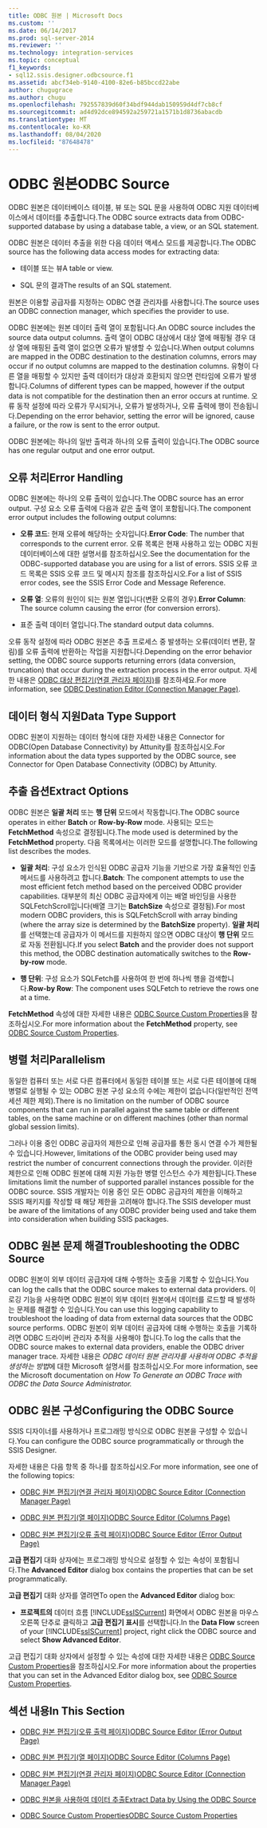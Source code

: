 ```yaml
---
title: ODBC 원본 | Microsoft Docs
ms.custom: ''
ms.date: 06/14/2017
ms.prod: sql-server-2014
ms.reviewer: ''
ms.technology: integration-services
ms.topic: conceptual
f1_keywords:
- sql12.ssis.designer.odbcsource.f1
ms.assetid: abcf34eb-9140-4100-82e6-b85bccd22abe
author: chugugrace
ms.author: chugu
ms.openlocfilehash: 792557839d60f34bdf944dab150959d4df7cb8cf
ms.sourcegitcommit: ad4d92dce894592a259721a1571b1d8736abacdb
ms.translationtype: MT
ms.contentlocale: ko-KR
ms.lasthandoff: 08/04/2020
ms.locfileid: "87648478"
---
```

# <a name="odbc-source"></a><span data-ttu-id="aef6b-102">ODBC 원본</span><span class="sxs-lookup"><span data-stu-id="aef6b-102">ODBC Source</span></span>
  <span data-ttu-id="aef6b-103">ODBC 원본은 데이터베이스 테이블, 뷰 또는 SQL 문을 사용하여 ODBC 지원 데이터베이스에서 데이터를 추출합니다.</span><span class="sxs-lookup"><span data-stu-id="aef6b-103">The ODBC source extracts data from ODBC-supported database by using a database table, a view, or an SQL statement.</span></span>  
  
 <span data-ttu-id="aef6b-104">ODBC 원본은 데이터 추출을 위한 다음 데이터 액세스 모드를 제공합니다.</span><span class="sxs-lookup"><span data-stu-id="aef6b-104">The ODBC source has the following data access modes for extracting data:</span></span>  
  
-   <span data-ttu-id="aef6b-105">테이블 또는 뷰</span><span class="sxs-lookup"><span data-stu-id="aef6b-105">A table or view.</span></span>  
  
-   <span data-ttu-id="aef6b-106">SQL 문의 결과</span><span class="sxs-lookup"><span data-stu-id="aef6b-106">The results of an SQL statement.</span></span>  
  
 <span data-ttu-id="aef6b-107">원본은 이용할 공급자를 지정하는 ODBC 연결 관리자를 사용합니다.</span><span class="sxs-lookup"><span data-stu-id="aef6b-107">The source uses an ODBC connection manager, which specifies the provider to use.</span></span>  
  
 <span data-ttu-id="aef6b-108">ODBC 원본에는 원본 데이터 출력 열이 포함됩니다.</span><span class="sxs-lookup"><span data-stu-id="aef6b-108">An ODBC source includes the source data output columns.</span></span> <span data-ttu-id="aef6b-109">출력 열이 ODBC 대상에서 대상 열에 매핑될 경우 대상 열에 매핑된 출력 열이 없으면 오류가 발생할 수 있습니다.</span><span class="sxs-lookup"><span data-stu-id="aef6b-109">When output columns are mapped in the ODBC destination to the destination columns, errors may occur if no output columns are mapped to the destination columns.</span></span> <span data-ttu-id="aef6b-110">유형이 다른 열을 매핑할 수 있지만 출력 데이터가 대상과 호환되지 않으면 런타임에 오류가 발생합니다.</span><span class="sxs-lookup"><span data-stu-id="aef6b-110">Columns of different types can be mapped, however if the output data is not compatible for the destination then an error occurs at runtime.</span></span> <span data-ttu-id="aef6b-111">오류 동작 설정에 따라 오류가 무시되거나, 오류가 발생하거나, 오류 출력에 행이 전송됩니다.</span><span class="sxs-lookup"><span data-stu-id="aef6b-111">Depending on the error behavior, setting the error will be ignored, cause a failure, or the row is sent to the error output.</span></span>  
  
 <span data-ttu-id="aef6b-112">ODBC 원본에는 하나의 일반 출력과 하나의 오류 출력이 있습니다.</span><span class="sxs-lookup"><span data-stu-id="aef6b-112">The ODBC source has one regular output and one error output.</span></span>  
  
## <a name="error-handling"></a><span data-ttu-id="aef6b-113">오류 처리</span><span class="sxs-lookup"><span data-stu-id="aef6b-113">Error Handling</span></span>  
 <span data-ttu-id="aef6b-114">ODBC 원본에는 하나의 오류 출력이 있습니다.</span><span class="sxs-lookup"><span data-stu-id="aef6b-114">The ODBC source has an error output.</span></span> <span data-ttu-id="aef6b-115">구성 요소 오류 출력에 다음과 같은 출력 열이 포함됩니다.</span><span class="sxs-lookup"><span data-stu-id="aef6b-115">The component error output includes the following output columns:</span></span>  
  
-   <span data-ttu-id="aef6b-116">**오류 코드**: 현재 오류에 해당하는 숫자입니다.</span><span class="sxs-lookup"><span data-stu-id="aef6b-116">**Error Code**: The number that corresponds to the current error.</span></span> <span data-ttu-id="aef6b-117">오류 목록은 현재 사용하고 있는 ODBC 지원 데이터베이스에 대한 설명서를 참조하십시오.</span><span class="sxs-lookup"><span data-stu-id="aef6b-117">See the documentation for the ODBC-supported database you are using for a list of errors.</span></span> <span data-ttu-id="aef6b-118">SSIS 오류 코드 목록은 SSIS 오류 코드 및 메시지 참조를 참조하십시오.</span><span class="sxs-lookup"><span data-stu-id="aef6b-118">For a list of SSIS error codes, see the SSIS Error Code and Message Reference.</span></span>  
  
-   <span data-ttu-id="aef6b-119">**오류 열**: 오류의 원인이 되는 원본 열입니다(변환 오류의 경우).</span><span class="sxs-lookup"><span data-stu-id="aef6b-119">**Error Column**: The source column causing the error (for conversion errors).</span></span>  
  
-   <span data-ttu-id="aef6b-120">표준 출력 데이터 열입니다.</span><span class="sxs-lookup"><span data-stu-id="aef6b-120">The standard output data columns.</span></span>  
  
 <span data-ttu-id="aef6b-121">오류 동작 설정에 따라 ODBC 원본은 추출 프로세스 중 발생하는 오류(데이터 변환, 잘림)를 오류 출력에 반환하는 작업을 지원합니다.</span><span class="sxs-lookup"><span data-stu-id="aef6b-121">Depending on the error behavior setting, the ODBC source supports returning errors (data conversion, truncation) that occur during the extraction process in the error output.</span></span> <span data-ttu-id="aef6b-122">자세한 내용은 [ODBC 대상 편집기&#40;연결 관리자 페이지&#41;](../odbc-destination-editor-connection-manager-page.md)를 참조하세요.</span><span class="sxs-lookup"><span data-stu-id="aef6b-122">For more information, see [ODBC Destination Editor &#40;Connection Manager Page&#41;](../odbc-destination-editor-connection-manager-page.md).</span></span>  
  
## <a name="data-type-support"></a><span data-ttu-id="aef6b-123">데이터 형식 지원</span><span class="sxs-lookup"><span data-stu-id="aef6b-123">Data Type Support</span></span>  
 <span data-ttu-id="aef6b-124">ODBC 원본이 지원하는 데이터 형식에 대한 자세한 내용은 Connector for ODBC(Open Database Connectivity) by Attunity를 참조하십시오.</span><span class="sxs-lookup"><span data-stu-id="aef6b-124">For information about the data types supported by the ODBC source, see Connector for Open Database Connectivity (ODBC) by Attunity.</span></span>  
  
## <a name="extract-options"></a><span data-ttu-id="aef6b-125">추출 옵션</span><span class="sxs-lookup"><span data-stu-id="aef6b-125">Extract Options</span></span>  
 <span data-ttu-id="aef6b-126">ODBC 원본은 **일괄 처리** 또는 **행 단위** 모드에서 작동합니다.</span><span class="sxs-lookup"><span data-stu-id="aef6b-126">The ODBC source operates in either **Batch** or **Row-by-Row** mode.</span></span> <span data-ttu-id="aef6b-127">사용되는 모드는 **FetchMethod** 속성으로 결정됩니다.</span><span class="sxs-lookup"><span data-stu-id="aef6b-127">The mode used is determined by the **FetchMethod** property.</span></span> <span data-ttu-id="aef6b-128">다음 목록에서는 이러한 모드를 설명합니다.</span><span class="sxs-lookup"><span data-stu-id="aef6b-128">The following list describes the modes.</span></span>  
  
-   <span data-ttu-id="aef6b-129">**일괄 처리**: 구성 요소가 인식된 ODBC 공급자 기능을 기반으로 가장 효율적인 인출 메서드를 사용하려고 합니다.</span><span class="sxs-lookup"><span data-stu-id="aef6b-129">**Batch**: The component attempts to use the most efficient fetch method based on the perceived ODBC provider capabilities.</span></span> <span data-ttu-id="aef6b-130">대부분의 최신 ODBC 공급자에게 이는 배열 바인딩을 사용한 SQLFetchScroll입니다(배열 크기는 **BatchSize** 속성으로 결정됨).</span><span class="sxs-lookup"><span data-stu-id="aef6b-130">For most modern ODBC providers, this is SQLFetchScroll with array binding (where the array size is determined by the **BatchSize** property).</span></span> <span data-ttu-id="aef6b-131">**일괄 처리** 를 선택했는데 공급자가 이 메서드를 지원하지 않으면 ODBC 대상이 **행 단위** 모드로 자동 전환됩니다.</span><span class="sxs-lookup"><span data-stu-id="aef6b-131">If you select **Batch** and the provider does not support this method, the ODBC destination automatically switches to the **Row-by-row** mode.</span></span>  
  
-   <span data-ttu-id="aef6b-132">**행 단위**: 구성 요소가 SQLFetch를 사용하여 한 번에 하나씩 행을 검색합니다.</span><span class="sxs-lookup"><span data-stu-id="aef6b-132">**Row-by Row**: The component uses SQLFetch to retrieve the rows one at a time.</span></span>  
  
 <span data-ttu-id="aef6b-133">**FetchMethod** 속성에 대한 자세한 내용은 [ODBC Source Custom Properties](odbc-source-custom-properties.md)을 참조하십시오.</span><span class="sxs-lookup"><span data-stu-id="aef6b-133">For more information about the **FetchMethod** property, see [ODBC Source Custom Properties](odbc-source-custom-properties.md).</span></span>  
  
## <a name="parallelism"></a><span data-ttu-id="aef6b-134">병렬 처리</span><span class="sxs-lookup"><span data-stu-id="aef6b-134">Parallelism</span></span>  
 <span data-ttu-id="aef6b-135">동일한 컴퓨터 또는 서로 다른 컴퓨터에서 동일한 테이블 또는 서로 다른 테이블에 대해 병렬로 실행될 수 있는 ODBC 원본 구성 요소의 수에는 제한이 없습니다(일반적인 전역 세션 제한 제외).</span><span class="sxs-lookup"><span data-stu-id="aef6b-135">There is no limitation on the number of ODBC source components that can run in parallel against the same table or different tables, on the same machine or on different machines (other than normal global session limits).</span></span>  
  
 <span data-ttu-id="aef6b-136">그러나 이용 중인 ODBC 공급자의 제한으로 인해 공급자를 통한 동시 연결 수가 제한될 수 있습니다.</span><span class="sxs-lookup"><span data-stu-id="aef6b-136">However, limitations of the ODBC provider being used may restrict the number of concurrent connections through the provider.</span></span> <span data-ttu-id="aef6b-137">이러한 제한으로 인해 ODBC 원본에 대해 지원 가능한 병렬 인스턴스 수가 제한됩니다.</span><span class="sxs-lookup"><span data-stu-id="aef6b-137">These limitations limit the number of supported parallel instances possible for the ODBC source.</span></span> <span data-ttu-id="aef6b-138">SSIS 개발자는 이용 중인 모든 ODBC 공급자의 제한을 이해하고 SSIS 패키지를 작성할 때 해당 제한을 고려해야 합니다.</span><span class="sxs-lookup"><span data-stu-id="aef6b-138">The SSIS developer must be aware of the limitations of any ODBC provider being used and take them into consideration when building SSIS packages.</span></span>  
  
## <a name="troubleshooting-the-odbc-source"></a><span data-ttu-id="aef6b-139">ODBC 원본 문제 해결</span><span class="sxs-lookup"><span data-stu-id="aef6b-139">Troubleshooting the ODBC Source</span></span>  
 <span data-ttu-id="aef6b-140">ODBC 원본이 외부 데이터 공급자에 대해 수행하는 호출을 기록할 수 있습니다.</span><span class="sxs-lookup"><span data-stu-id="aef6b-140">You can log the calls that the ODBC source makes to external data providers.</span></span> <span data-ttu-id="aef6b-141">이 로깅 기능을 사용하면 ODBC 원본이 외부 데이터 원본에서 데이터를 로드할 때 발생하는 문제를 해결할 수 있습니다.</span><span class="sxs-lookup"><span data-stu-id="aef6b-141">You can use this logging capability to troubleshoot the loading of data from external data sources that the ODBC source performs.</span></span> <span data-ttu-id="aef6b-142">ODBC 원본이 외부 데이터 공급자에 대해 수행하는 호출을 기록하려면 ODBC 드라이버 관리자 추적을 사용해야 합니다.</span><span class="sxs-lookup"><span data-stu-id="aef6b-142">To log the calls that the ODBC source makes to external data providers, enable the ODBC driver manager trace.</span></span> <span data-ttu-id="aef6b-143">자세한 내용은 *ODBC 데이터 원본 관리자를 사용하여 ODBC 추적을 생성하는 방법*에 대한 Microsoft 설명서를 참조하십시오.</span><span class="sxs-lookup"><span data-stu-id="aef6b-143">For more information, see the Microsoft documentation on *How To Generate an ODBC Trace with ODBC the Data Source Administrator.*</span></span>  
  
## <a name="configuring-the-odbc-source"></a><span data-ttu-id="aef6b-144">ODBC 원본 구성</span><span class="sxs-lookup"><span data-stu-id="aef6b-144">Configuring the ODBC Source</span></span>  
 <span data-ttu-id="aef6b-145">SSIS 디자이너를 사용하거나 프로그래밍 방식으로 ODBC 원본을 구성할 수 있습니다.</span><span class="sxs-lookup"><span data-stu-id="aef6b-145">You can configure the ODBC source programmatically or through the SSIS Designer.</span></span>  
  
 <span data-ttu-id="aef6b-146">자세한 내용은 다음 항목 중 하나를 참조하십시오.</span><span class="sxs-lookup"><span data-stu-id="aef6b-146">For more information, see one of the following topics:</span></span>  
  
-   [<span data-ttu-id="aef6b-147">ODBC 원본 편집기&#40;연결 관리자 페이지&#41;</span><span class="sxs-lookup"><span data-stu-id="aef6b-147">ODBC Source Editor &#40;Connection Manager Page&#41;</span></span>](../odbc-source-editor-connection-manager-page.md)  
  
-   [<span data-ttu-id="aef6b-148">ODBC 원본 편집기&#40;열 페이지&#41;</span><span class="sxs-lookup"><span data-stu-id="aef6b-148">ODBC Source Editor &#40;Columns Page&#41;</span></span>](../odbc-source-editor-columns-page.md)  
  
-   [<span data-ttu-id="aef6b-149">ODBC 원본 편집기&#40;오류 출력 페이지&#41;</span><span class="sxs-lookup"><span data-stu-id="aef6b-149">ODBC Source Editor &#40;Error Output Page&#41;</span></span>](../odbc-source-editor-error-output-page.md)  
  
 <span data-ttu-id="aef6b-150">**고급 편집기** 대화 상자에는 프로그래밍 방식으로 설정할 수 있는 속성이 포함됩니다.</span><span class="sxs-lookup"><span data-stu-id="aef6b-150">The **Advanced Editor** dialog box contains the properties that can be set programmatically.</span></span>  
  
 <span data-ttu-id="aef6b-151">**고급 편집기** 대화 상자를 열려면</span><span class="sxs-lookup"><span data-stu-id="aef6b-151">To open the **Advanced Editor** dialog box:</span></span>  
  
-   <span data-ttu-id="aef6b-152">**프로젝트의** 데이터 흐름 [!INCLUDE[ssISCurrent](../../includes/ssiscurrent-md.md)] 화면에서 ODBC 원본을 마우스 오른쪽 단추로 클릭하고 **고급 편집기 표시**를 선택합니다.</span><span class="sxs-lookup"><span data-stu-id="aef6b-152">In the **Data Flow** screen of your [!INCLUDE[ssISCurrent](../../includes/ssiscurrent-md.md)] project, right click the ODBC source and select **Show Advanced Editor**.</span></span>  
  
 <span data-ttu-id="aef6b-153">고급 편집기 대화 상자에서 설정할 수 있는 속성에 대한 자세한 내용은 [ODBC Source Custom Properties](odbc-source-custom-properties.md)을 참조하십시오.</span><span class="sxs-lookup"><span data-stu-id="aef6b-153">For more information about the properties that you can set in the Advanced Editor dialog box, see [ODBC Source Custom Properties](odbc-source-custom-properties.md).</span></span>  
  
## <a name="in-this-section"></a><span data-ttu-id="aef6b-154">섹션 내용</span><span class="sxs-lookup"><span data-stu-id="aef6b-154">In This Section</span></span>  
  
-   [<span data-ttu-id="aef6b-155">ODBC 원본 편집기&#40;오류 출력 페이지&#41;</span><span class="sxs-lookup"><span data-stu-id="aef6b-155">ODBC Source Editor &#40;Error Output Page&#41;</span></span>](../odbc-source-editor-error-output-page.md)  
  
-   [<span data-ttu-id="aef6b-156">ODBC 원본 편집기&#40;열 페이지&#41;</span><span class="sxs-lookup"><span data-stu-id="aef6b-156">ODBC Source Editor &#40;Columns Page&#41;</span></span>](../odbc-source-editor-columns-page.md)  
  
-   [<span data-ttu-id="aef6b-157">ODBC 원본 편집기&#40;연결 관리자 페이지&#41;</span><span class="sxs-lookup"><span data-stu-id="aef6b-157">ODBC Source Editor &#40;Connection Manager Page&#41;</span></span>](../odbc-source-editor-connection-manager-page.md)  
  
-   [<span data-ttu-id="aef6b-158">ODBC 원본을 사용하여 데이터 추출</span><span class="sxs-lookup"><span data-stu-id="aef6b-158">Extract Data by Using the ODBC Source</span></span>](odbc-source.md)  
  
-   [<span data-ttu-id="aef6b-159">ODBC Source Custom Properties</span><span class="sxs-lookup"><span data-stu-id="aef6b-159">ODBC Source Custom Properties</span></span>](odbc-source-custom-properties.md)  
  
  
